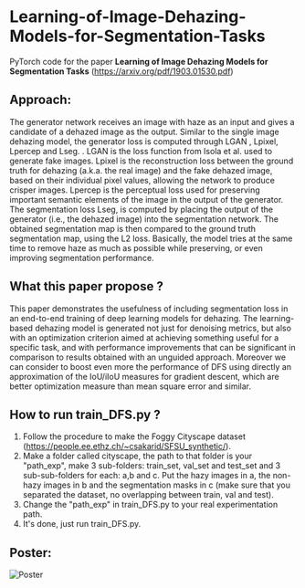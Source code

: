 # Learning-of-Image-Dehazing-Models-for-Segmentation-Tasks

PyTorch code for the paper **Learning of Image Dehazing Models for Segmentation Tasks** (https://arxiv.org/pdf/1903.01530.pdf)<br/> 

## **Approach:**<br/>
The generator network receives an image with haze as an
input and gives a candidate of a dehazed image as the output. Similar to the single image dehazing model, the generator loss
is computed through LGAN , Lpixel, Lpercep and Lseg. . LGAN is the loss function from Isola et al. used to generate fake images. Lpixel is the
reconstruction loss between the ground truth for dehazing (a.k.a. the real image) and the fake dehazed image, based on their
individual pixel values, allowing the network to produce crisper images. Lpercep is the perceptual loss used for preserving
important semantic elements of the image in the output of the generator. The segmentation loss Lseg, is computed by placing the output of
the generator (i.e., the dehazed image) into the segmentation network. The obtained segmentation map is then compared to
the ground truth segmentation map, using the L2 loss. Basically, the model tries at the same time to remove haze as much as
possible while preserving, or even improving segmentation performance.

## **What this paper propose ?**<br/>
This paper demonstrates the usefulness of including segmentation loss in an end-to-end training of deep learning
models for dehazing. The learning-based dehazing model is generated not just for denoising metrics, but also with an
optimization criterion aimed at achieving something useful for a specific task, and with performance improvements that can
be significant in comparison to results obtained with an unguided approach. Moreover we can consider to boost even more
the performance of DFS using directly an approximation of the IoU/iIoU measures for gradient descent, which are better
optimization measure than mean square error and similar.

## **How to run train_DFS.py ?**<br/>
1) Follow the procedure to make the Foggy Cityscape dataset (https://people.ee.ethz.ch/~csakarid/SFSU_synthetic/).<br/>
2) Make a folder called cityscape, the path to that folder is your "path_exp", make 3 sub-folders: train_set, val_set and test_set and 3 sub-sub-folders for each: a,b and c. Put the hazy images in a, the non-hazy images in b and the segmentation masks in c (make sure that you separated the dataset, no overlapping between train, val and test).<br/>
4) Change the "path_exp" in train_DFS.py to your real experimentation path. <br/>
5) It's done, just run train_DFS.py. 

## **Poster:** <br/>
![Poster](Poster.png) 
